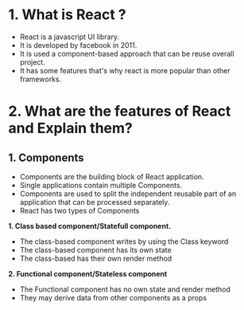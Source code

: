 # 1. What is React ?
- React is a javascript UI library.
- It is developed by facebook in 2011.
- It is used a component-based approach that can be reuse overall project.
- It has some features that's why react is more popular than other frameworks.

# 2. What are the features of React and Explain them?
## 1. Components
- Components are the building block of React application.
- Single applications contain multiple Components.
- Components are used to split the independent reusable part of an application that can be processed separately.
- React has two types of Components

**1. Class based component/Statefull component.**
- The class-based component writes by using the Class keyword
- The class-based component has its own state
- The class-based has their own render method

**2. Functional component/Stateless component**
- The Functional component has no own state and render method  
- They may derive data from other components as a props 



